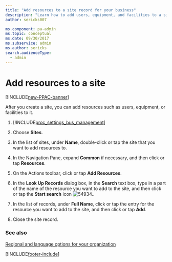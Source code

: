 ```yaml
---
title: "Add resources to a site record for your business"
description: "Learn how to add users, equipment, and facilities to a site record to show what is available at a location."
author: sericks007

ms.component: pa-admin
ms.topic: conceptual
ms.date: 09/30/2017
ms.subservice: admin
ms.author: sericks
search.audienceType: 
  - admin
---
```

# Add resources to a site

[!INCLUDE[new-PPAC-banner](~/includes/new-PPAC-banner.md)]

<!-- legacy procedure -->

After you create a site, you can add resources such as users, equipment, or facilities to it.  
  
1. [!INCLUDE[proc_settings_bus_management](../includes/proc-settings-bus-management.md)]  
  
2. Choose **Sites**.  
  
3. In the list of sites, under **Name**, double-click or tap the site that you want to add resources to.  
  
4. In the Navigation Pane, expand **Common** if necessary, and then click or tap **Resources**.  
  
5. On the Actions toolbar, click or tap **Add Resources**.  
  
6. In the **Look Up Records** dialog box, in the **Search** text box, type in a part of the name of the resource you want to add to the site, and then click or tap the **Start search** icon ![54934.](../admin/media/search-button.png "54934").  
  
7. In the list of records, under **Full Name**, click or tap the entry for the resource you want to add to the site, and then click or tap **Add**.  
  
8. Close the site record.  
  
### See also  
 [Regional and language options for your organization](enable-languages.md)


[!INCLUDE[footer-include](../includes/footer-banner.md)]
